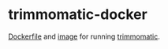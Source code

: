 # trimmomatic-docker

[Dockerfile](https://github.com/joelnitta/trimmomatic-docker/blob/master/Dockerfile) and [image](https://hub.docker.com/r/joelnitta/trimmomatic/) for running [trimmomatic](http://www.usadellab.org/cms/?page=trimmomatic).
